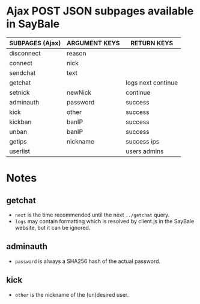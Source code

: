 # Ajax POST JSON subpages available in SayBale
| SUBPAGES (Ajax) | ARGUMENT KEYS | RETURN KEYS        |
|-----------------|---------------|--------------------|
| disconnect      | reason        |                    |
| connect         | nick          |                    |
| sendchat        | text          |                    |
| getchat         |               | logs next continue |
| setnick         | newNick       | continue           |
| adminauth       | password      | success            |
| kick            | other         | success            |
| kickban         | banIP         | success            |
| unban           | banIP         | success            |
| getips          | nickname      | success ips        |
| userlist        |               | users admins       |

# Notes
## getchat
- `next` is the time recommended until the next `../getchat` query. 
- `logs` may contain formatting which is resolved by client.js in the SayBale website, but it can be ignored.

## adminauth
- `password` is always a SHA256 hash of the actual password.

## kick
- `other` is the nickname of the (un)desired user.